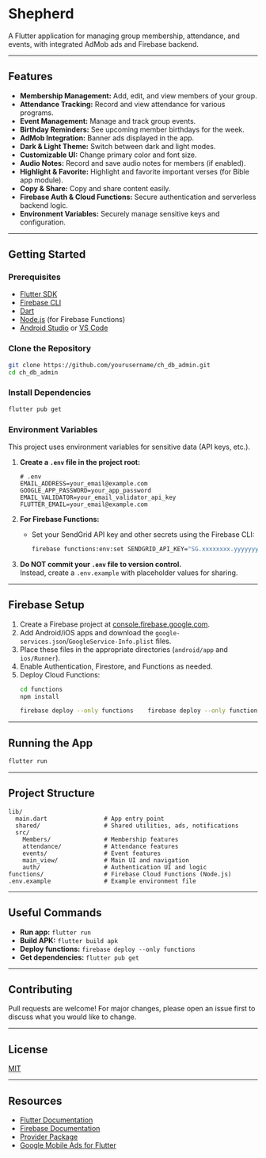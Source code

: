# Shepherd


A Flutter application for managing group membership, attendance, and events, with integrated AdMob ads and Firebase backend.

---

## Features 

- **Membership Management:** Add, edit, and view members of your group.
- **Attendance Tracking:** Record and view attendance for various programs.
- **Event Management:** Manage and track group events.
- **Birthday Reminders:** See upcoming member birthdays for the week.
- **AdMob Integration:** Banner ads displayed in the app.
- **Dark & Light Theme:** Switch between dark and light modes.
- **Customizable UI:** Change primary color and font size.
- **Audio Notes:** Record and save audio notes for members (if enabled).
- **Highlight & Favorite:** Highlight and favorite important verses (for Bible app module).
- **Copy & Share:** Copy and share content easily.
- **Firebase Auth & Cloud Functions:** Secure authentication and serverless backend logic.
- **Environment Variables:** Securely manage sensitive keys and configuration.

---

## Getting Started

### Prerequisites

- [Flutter SDK](https://docs.flutter.dev/get-started/install)
- [Firebase CLI](https://firebase.google.com/docs/cli)
- [Dart](https://dart.dev/get-dart)
- [Node.js](https://nodejs.org/) (for Firebase Functions)
- [Android Studio](https://developer.android.com/studio) or [VS Code](https://code.visualstudio.com/)

### Clone the Repository

```sh
git clone https://github.com/yourusername/ch_db_admin.git
cd ch_db_admin
```

### Install Dependencies

```sh
flutter pub get
```

### Environment Variables

This project uses environment variables for sensitive data (API keys, etc.).

1. **Create a `.env` file in the project root:**

    ```
    # .env
    EMAIL_ADDRESS=your_email@example.com
    GOOGLE_APP_PASSWORD=your_app_password
    EMAIL_VALIDATOR=your_email_validator_api_key
    FLUTTER_EMAIL=your_email@example.com
    ```

2. **For Firebase Functions:**
    - Set your SendGrid API key and other secrets using the Firebase CLI:
      ```sh
      firebase functions:env:set SENDGRID_API_KEY="SG.xxxxxxxx.yyyyyyyyyyyyyyyyyyyyyyyyyyyyyyyyyyyyyyyyy"
      ```

3. **Do NOT commit your `.env` file to version control.**  
   Instead, create a `.env.example` with placeholder values for sharing.

---

## Firebase Setup

1. Create a Firebase project at [console.firebase.google.com](https://console.firebase.google.com/).
2. Add Android/iOS apps and download the `google-services.json`/`GoogleService-Info.plist` files.
3. Place these files in the appropriate directories (`android/app` and `ios/Runner`).
4. Enable Authentication, Firestore, and Functions as needed.
5. Deploy Cloud Functions:
    ```sh
    cd functions
    npm install

    firebase deploy --only functions    firebase deploy --only functions
    ```

---

## Running the App

```sh
flutter run
```

---

## Project Structure

```
lib/
  main.dart                # App entry point
  shared/                  # Shared utilities, ads, notifications
  src/
    Members/               # Membership features
    attendance/            # Attendance features
    events/                # Event features
    main_view/             # Main UI and navigation
    auth/                  # Authentication UI and logic
functions/                 # Firebase Cloud Functions (Node.js)
.env.example               # Example environment file
```

---

## Useful Commands

- **Run app:** `flutter run`
- **Build APK:** `flutter build apk`
- **Deploy functions:** `firebase deploy --only functions`
- **Get dependencies:** `flutter pub get`

---

## Contributing

Pull requests are welcome! For major changes, please open an issue first to discuss what you would like to change.

---

## License

[MIT](LICENSE)

---

## Resources

- [Flutter Documentation](https://docs.flutter.dev/)
- [Firebase Documentation](https://firebase.google.com/docs)
- [Provider Package](https://pub.dev/packages/provider)
- [Google Mobile Ads for Flutter](https://pub.dev/packages/google_mobile_ads)
